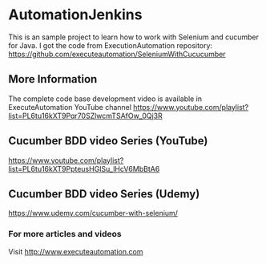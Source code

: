 # AutomationJenkins
This is an sample project to learn how to work with Selenium and cucumber for Java. I got the code from ExecutionAutomation repository: https://github.com/executeautomation/SeleniumWithCucucumber

## More Information
The complete code base development video is available in ExecuteAutomation YouTube channel 
https://www.youtube.com/playlist?list=PL6tu16kXT9Pqr70SZlwcmTSAfOw_0Qj3R


## Cucumber BDD video Series (YouTube)
https://www.youtube.com/playlist?list=PL6tu16kXT9PpteusHGISu_lHcV6MbBtA6

## Cucumber BDD video Series (Udemy)
https://www.udemy.com/cucumber-with-selenium/

### For more articles and videos
Visit http://www.executeautomation.com
